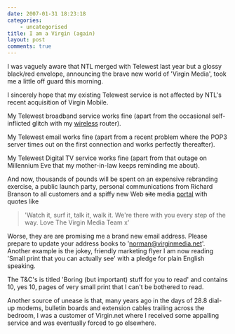 ```yaml
---
date: 2007-01-31 18:23:18
categories:
    - uncategorised
title: I am a Virgin (again)
layout: post
comments: true
---
```

I was vaguely aware that NTL merged with Telewest last year but a glossy
black/red envelope, announcing the brave new world of 'Virgin Media',
took me a little off guard this morning.

I sincerely hope that my existing Telewest service is not affected by
NTL's recent acquisition of Virgin Mobile.

My Telewest broadband service works fine (apart from the occasional
self-inflicted glitch with my
[wireless](http://www.nbrightside.com/blog/2006/04/17/more-wireless-fun/)
router).

My Telewest email works fine (apart from a recent problem where the POP3
server times out on the first connection and works perfectly
thereafter).

My Telewest Digital TV service works fine (apart from that outage on
Millennium Eve that my mother-in-law keeps reminding me about).

And now, thousands of pounds will be spent on an expensive rebranding
exercise, a public launch party, personal communications from Richard
Branson to all customers and a spiffy new Web ~~site~~ media
[portal](http://knowfirst.co.uk/) with quotes like
> 'Watch it, surf it, talk it, walk it. We're there with you every step
> of the way. Love The Virgin Media Team x'

Worse, they are are promising me a brand new email address. Please
prepare to update your address books to 'norman@virginmedia.net'.
Another example is the jokey, friendly marketing flyer I am now reading
'Small print that you can actually see' with a pledge for plain English
speaking.

The T&C's is titled 'Boring (but important) stuff for you to read' and
contains 10, yes 10, pages of very small print that I can't be bothered
to read.

Another source of unease is that, many years ago in the days of 28.8
dial-up modems, bulletin boards and extension cables trailing across the
bedroom, I was a customer of Virgin.net where I received some appalling
service and was eventually forced to go elsewhere.

